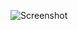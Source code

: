 ![Screenshot](https://raw.githubusercontent.com/Cryakl/Ultimate-RAT-Collection/refs/heads/main/ShadowW0rm/Screenshot.png)
